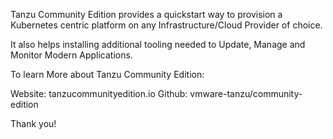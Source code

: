 Tanzu Community Edition provides a quickstart way to provision a Kubernetes centric platform on any Infrastructure/Cloud Provider of choice. 

It also helps installing additional tooling needed to Update, Manage and Monitor Modern Applications.

To learn More about Tanzu Community Edition:

Website: tanzucommunityedition.io
Github:  vmware-tanzu/community-edition


Thank you!